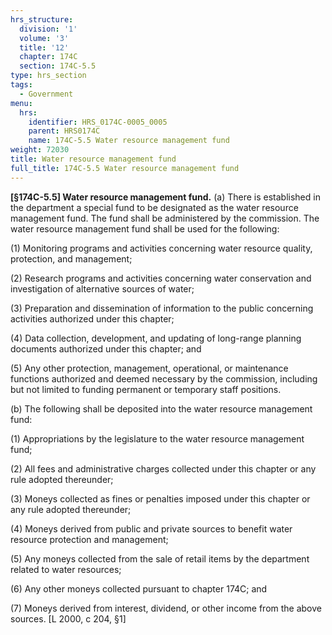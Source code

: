 ```yaml
---
hrs_structure:
  division: '1'
  volume: '3'
  title: '12'
  chapter: 174C
  section: 174C-5.5
type: hrs_section
tags:
  - Government
menu:
  hrs:
    identifier: HRS_0174C-0005_0005
    parent: HRS0174C
    name: 174C-5.5 Water resource management fund
weight: 72030
title: Water resource management fund
full_title: 174C-5.5 Water resource management fund
---
```

**[§174C-5.5] Water resource management fund.** (a) There is established in the department a special fund to be designated as the water resource management fund. The fund shall be administered by the commission. The water resource management fund shall be used for the following:

(1) Monitoring programs and activities concerning water resource quality, protection, and management;

(2) Research programs and activities concerning water conservation and investigation of alternative sources of water;

(3) Preparation and dissemination of information to the public concerning activities authorized under this chapter;

(4) Data collection, development, and updating of long-range planning documents authorized under this chapter; and

(5) Any other protection, management, operational, or maintenance functions authorized and deemed necessary by the commission, including but not limited to funding permanent or temporary staff positions.

(b) The following shall be deposited into the water resource management fund:

(1) Appropriations by the legislature to the water resource management fund;

(2) All fees and administrative charges collected under this chapter or any rule adopted thereunder;

(3) Moneys collected as fines or penalties imposed under this chapter or any rule adopted thereunder;

(4) Moneys derived from public and private sources to benefit water resource protection and management;

(5) Any moneys collected from the sale of retail items by the department related to water resources;

(6) Any other moneys collected pursuant to chapter 174C; and

(7) Moneys derived from interest, dividend, or other income from the above sources. [L 2000, c 204, §1]